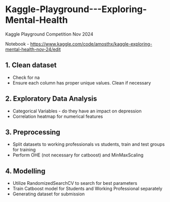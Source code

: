 # Kaggle-Playground---Exploring-Mental-Health
Kaggle Playground Competition Nov 2024

Notebook - https://www.kaggle.com/code/amosthx/kaggle-exploring-mental-health-nov-24/edit


## **1. Clean dataset**
- Check for na
- Ensure each column has proper unique values. Clean if necessary

## **2. Exploratory Data Analysis**
- Categorical Variables - do they have an impact on depression
- Correlation heatmap for numerical features

## **3. Preprocessing**
- Split datasets to working professionals vs students, train and test groups for training
- Perform OHE (not necessary for catboost) and MinMaxScaling

## **4. Modelling**
- Utilize RandomizedSearchCV to search for best parameters
- Train Catboost model for Students and Working Professional separately
- Generating dataset for submission


